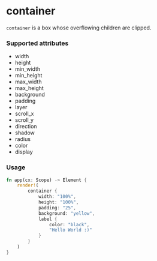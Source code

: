 # container

`container` is a box whose overflowing children are clipped.

### Supported attributes
- width
- height
- min_width
- min_height
- max_width
- max_height
- background
- padding
- layer
- scroll_x
- scroll_y
- direction
- shadow
- radius
- color
- display

### Usage

```rust
fn app(cx: Scope) -> Element {
    render!(
        container {
            width: "100%",
            height: "100%",
            padding: "25",
            background: "yellow",
            label {
                color: "black",
                "Hello World :)"
            }
        }
    )
}
```